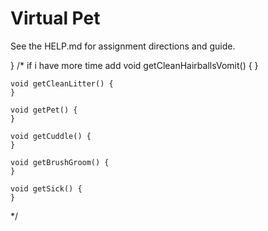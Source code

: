 # Virtual Pet

See the HELP.md for assignment directions and guide.


}
/* if i have more time add
    void getCleanHairballsVomit() {
    }

    void getCleanLitter() {
    }

    void getPet() {
    }

    void getCuddle() {
    }

    void getBrushGroom() {
    }

    void getSick() {
    }

 */
